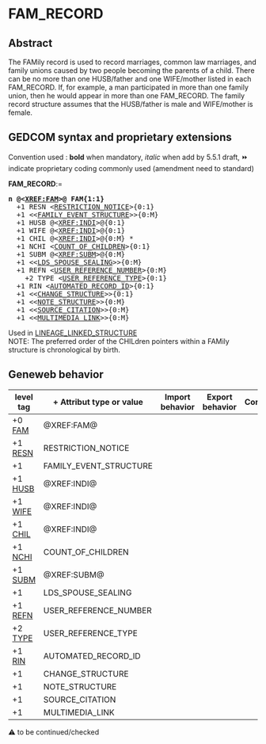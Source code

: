 ﻿# FAM_RECORD
## Abstract
The FAMily record is used to record marriages, common law marriages, and family unions caused by
two people becoming the parents of a child. There can be no more than one HUSB/father and one
WIFE/mother listed in each FAM_RECORD. If, for example, a man participated in more than one
family union, then he would appear in more than one FAM_RECORD. The family record structure
assumes that the HUSB/father is male and WIFE/mother is female.


## GEDCOM syntax and proprietary extensions
Convention used : **bold** when mandatory, _italic_ when add by 5.5.1 draft, &#x23E9; indicate proprietary coding commonly used (amendment need to standard)<br />

**FAM_RECORD**:=
<pre>
<b>n @&lt;<a href=Ged.XREF_FAM.md>XREF:FAM</a>&gt;@ FAM{1:1}</b>
  +1 RESN &lt;<a href=Ged.RESTRICTION_NOTICE.md>RESTRICTION_NOTICE</a>&gt;{0:1}
  +1 &lt;&lt;<a href=Ged.FAMILY_EVENT_STRUCTURE.md>FAMILY_EVENT_STRUCTURE</a>&gt;&gt;{0:M}
  +1 HUSB @&lt;<a href=Ged.XREF_INDI.md>XREF:INDI</a>&gt;@{0:1}
  +1 WIFE @&lt;<a href=Ged.XREF_INDI.md>XREF:INDI</a>&gt;@{0:1}
  +1 CHIL @&lt;<a href=Ged.XREF_INDI.md>XREF:INDI</a>&gt;@{0:M} *
  +1 NCHI &lt;<a href=Ged.COUNT_OF_CHILDREN.md>COUNT_OF_CHILDREN</a>&gt;{0:1}
  +1 SUBM @&lt;<a href=Ged.XREF_SUBM.md>XREF:SUBM</a>&gt;@{0:M}
  +1 &lt;&lt;<a href=Ged.LDS_SPOUSE_SEALING.md>LDS_SPOUSE_SEALING</a>&gt;&gt;{0:M}
  +1 REFN &lt;<a href=Ged.USER_REFERENCE_NUMBER.md>USER_REFERENCE_NUMBER</a>&gt;{0:M}
    +2 TYPE &lt;<a href=Ged.USER_REFERENCE_TYPE.md>USER_REFERENCE_TYPE</a>&gt;{0:1}
  +1 RIN &lt;<a href=Ged.AUTOMATED_RECORD_ID.md>AUTOMATED_RECORD_ID</a>&gt;{0:1}
  +1 &lt;&lt;<a href=Ged.CHANGE_STRUCTURE.md>CHANGE_STRUCTURE</a>&gt;&gt;{0:1}
  +1 &lt;&lt;<a href=Ged.NOTE_STRUCTURE.md>NOTE_STRUCTURE</a>&gt;&gt;{0:M}
  +1 &lt;&lt;<a href=Ged.SOURCE_CITATION.md>SOURCE_CITATION</a>&gt;&gt;{0:M}
  +1 &lt;&lt;<a href=Ged.MULTIMEDIA_LINK.md>MULTIMEDIA_LINK</a>&gt;&gt;{0:M}
</pre>
Used in <a href=Ged.LINEAGE_LINKED_STRUCTURE.md>LINEAGE_LINKED_STRUCTURE</a><br />
NOTE:
The preferred order of the CHILdren pointers within a FAMily structure is chronological by birth.
## Geneweb behavior

level tag  | + Attribut type or value | Import behavior | Export behavior  | Comment 
---------- | ------------- | :---------------: | :-----------------:| -----------
+0 <a href=Ged.GLOSSARY.md#fam>FAM</a> | @XREF:FAM@ | | |
+1 <a href=Ged.GLOSSARY.md#resn>RESN</a> | RESTRICTION_NOTICE | | |
+1  | FAMILY_EVENT_STRUCTURE | | |
+1 <a href=Ged.GLOSSARY.md#husb>HUSB</a> | @XREF:INDI@ | | |
+1 <a href=Ged.GLOSSARY.md#wife>WIFE</a> | @XREF:INDI@ | | |
+1 <a href=Ged.GLOSSARY.md#chil>CHIL</a> | @XREF:INDI@ | | |
+1 <a href=Ged.GLOSSARY.md#nchi>NCHI</a> | COUNT_OF_CHILDREN | | |
+1 <a href=Ged.GLOSSARY.md#subm>SUBM</a> | @XREF:SUBM@ | | |
+1  | LDS_SPOUSE_SEALING | | |
+1 <a href=Ged.GLOSSARY.md#refn>REFN</a> | USER_REFERENCE_NUMBER | | |
+2 <a href=Ged.GLOSSARY.md#type>TYPE</a> | USER_REFERENCE_TYPE | | |
+1 <a href=Ged.GLOSSARY.md#rin>RIN</a> | AUTOMATED_RECORD_ID | | |
+1  | CHANGE_STRUCTURE | | |
+1  | NOTE_STRUCTURE | | |
+1  | SOURCE_CITATION | | |
+1  | MULTIMEDIA_LINK | | |

:warning: to be continued/checked

